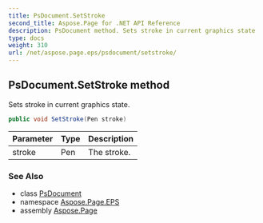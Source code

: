```yaml
---
title: PsDocument.SetStroke
second_title: Aspose.Page for .NET API Reference
description: PsDocument method. Sets stroke in current graphics state
type: docs
weight: 310
url: /net/aspose.page.eps/psdocument/setstroke/
---
```

## PsDocument.SetStroke method

Sets stroke in current graphics state.

```csharp
public void SetStroke(Pen stroke)
```

| Parameter | Type | Description |
| --- | --- | --- |
| stroke | Pen | The stroke. |

### See Also

* class [PsDocument](../)
* namespace [Aspose.Page.EPS](../../psdocument/)
* assembly [Aspose.Page](../../../)


